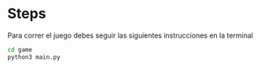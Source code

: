 # Steps

Para correr el juego debes seguir las siguientes instrucciones en la terminal

```sh
cd game
python3 main.py
```
